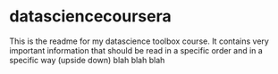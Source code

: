 # datasciencecoursera
This is the readme for my datascience toolbox course.
It contains very important information that should be read in a specific order and in a specific way (upside down)
blah blah blah
